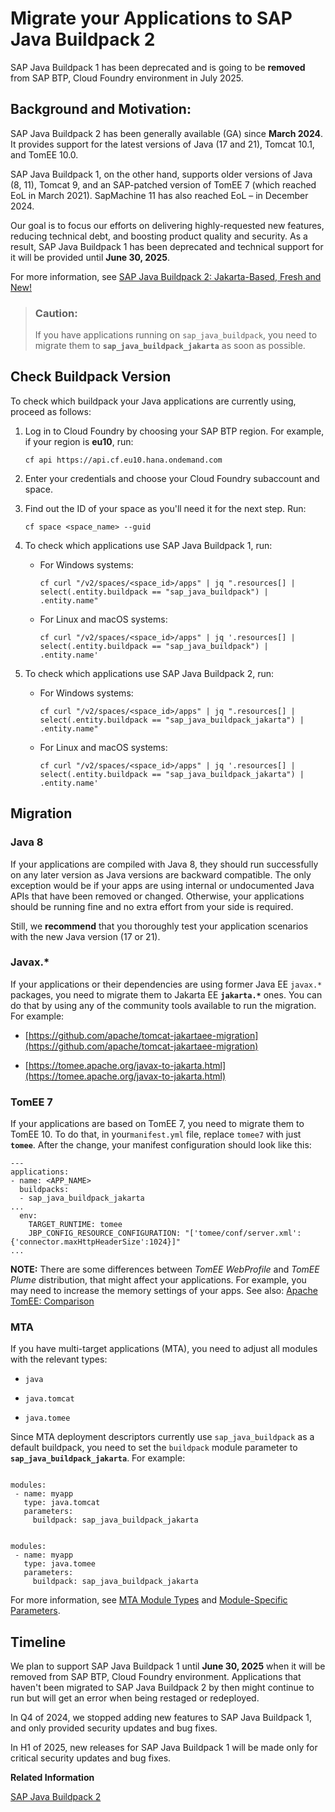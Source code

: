 <!-- loio8d0fc0c7023d4133b466264e60c8a4e8 -->

# Migrate your Applications to SAP Java Buildpack 2

SAP Java Buildpack 1 has been deprecated and is going to be **removed** from SAP BTP, Cloud Foundry environment in July 2025.



<a name="loio8d0fc0c7023d4133b466264e60c8a4e8__section_enb_2vj_ydc"/>

## Background and Motivation:

SAP Java Buildpack 2 has been generally available \(GA\) since **March 2024**. It provides support for the latest versions of Java \(17 and 21\), Tomcat 10.1, and TomEE 10.0.

SAP Java Buildpack 1, on the other hand, supports older versions of Java \(8, 11\), Tomcat 9, and an SAP-patched version of TomEE 7 \(which reached EoL in March 2021\). SapMachine 11 has also reached EoL – in December 2024.

Our goal is to focus our efforts on delivering highly-requested new features, reducing technical debt, and boosting product quality and security. As a result, SAP Java Buildpack 1 has been deprecated and technical support for it will be provided until **June 30, 2025**.

For more information, see [SAP Java Buildpack 2: Jakarta-Based, Fresh and New!](https://community.sap.com/t5/technology-blogs-by-sap/sap-java-buildpack-2-jakarta-based-fresh-and-new/ba-p/13619580)

> ### Caution:  
> If you have applications running on `sap_java_buildpack`, you need to migrate them to **`sap_java_buildpack_jakarta`** as soon as possible.



<a name="loio8d0fc0c7023d4133b466264e60c8a4e8__section_nmw_2vj_ydc"/>

## Check Buildpack Version

To check which buildpack your Java applications are currently using, proceed as follows:

1.  Log in to Cloud Foundry by choosing your SAP BTP region. For example, if your region is **eu10**, run:

    ```
    cf api https://api.cf.eu10.hana.ondemand.com
    ```

2.  Enter your credentials and choose your Cloud Foundry subaccount and space.

3.  Find out the ID of your space as you'll need it for the next step. Run:

    ```
    cf space <space_name> --guid
    ```

4.  To check which applications use SAP Java Buildpack 1, run:

    -   For Windows systems:

        ```
        cf curl "/v2/spaces/<space_id>/apps" | jq ".resources[] | select(.entity.buildpack == "sap_java_buildpack") | .entity.name"
        ```

    -   For Linux and macOS systems:

        ```
        cf curl "/v2/spaces/<space_id>/apps" | jq '.resources[] | select(.entity.buildpack == "sap_java_buildpack") | .entity.name'
        ```


5.  To check which applications use SAP Java Buildpack 2, run:

    -   For Windows systems:

        ```
        cf curl "/v2/spaces/<space_id>/apps" | jq ".resources[] | select(.entity.buildpack == "sap_java_buildpack_jakarta") | .entity.name"
        ```

    -   For Linux and macOS systems:

        ```
        cf curl "/v2/spaces/<space_id>/apps" | jq '.resources[] | select(.entity.buildpack == "sap_java_buildpack_jakarta") | .entity.name'
        ```





<a name="loio8d0fc0c7023d4133b466264e60c8a4e8__section_ch5_pyj_ydc"/>

## Migration



### Java 8

If your applications are compiled with Java 8, they should run successfully on any later version as Java versions are backward compatible. The only exception would be if your apps are using internal or undocumented Java APIs that have been removed or changed. Otherwise, your applications should be running fine and no extra effort from your side is required.

Still, we **recommend** that you thoroughly test your application scenarios with the new Java version \(17 or 21\).



### Javax.\*

If your applications or their dependencies are using former Java EE `javax.*` packages, you need to migrate them to Jakarta EE **`jakarta.*`** ones. You can do that by using any of the community tools available to run the migration. For example:

-   [https://github.com/apache/tomcat-jakartaee-migration](https://github.com/apache/tomcat-jakartaee-migration)

-   [https://tomee.apache.org/javax-to-jakarta.html](https://tomee.apache.org/javax-to-jakarta.html)




### TomEE 7

If your applications are based on TomEE 7, you need to migrate them to TomEE 10. To do that, in your`manifest.yml` file, replace `tomee7` with just **`tomee`**. After the change, your manifest configuration should look like this:

```
---
applications:
- name: <APP_NAME>
  buildpacks:
  - sap_java_buildpack_jakarta
...
  env:
    TARGET_RUNTIME: tomee
    JBP_CONFIG_RESOURCE_CONFIGURATION: "['tomee/conf/server.xml': {'connector.maxHttpHeaderSize':1024}]"
...
```

**NOTE:** There are some differences between *TomEE WebProfile* and *TomEE Plume* distribution, that might affect your applications. For example, you may need to increase the memory settings of your apps. See also: [Apache TomEE: Comparison](https://tomee.apache.org/comparison.html)



### MTA

If you have multi-target applications \(MTA\), you need to adjust all modules with the relevant types:

-   `java`

-   `java.tomcat`

-   `java.tomee`


Since MTA deployment descriptors currently use `sap_java_buildpack` as a default buildpack, you need to set the `buildpack` module parameter to **`sap_java_buildpack_jakarta`**. For example:

```

modules:  
 - name: myapp    
   type: java.tomcat    
   parameters:      
     buildpack: sap_java_buildpack_jakarta
```

```

modules:  
 - name: myapp    
   type: java.tomee    
   parameters:      
     buildpack: sap_java_buildpack_jakarta
```

For more information, see [MTA Module Types](https://help.sap.com/docs/btp/sap-business-technology-platform/modules#mta-module-types) and [Module-Specific Parameters](https://help.sap.com/docs/btp/sap-business-technology-platform/modules#module-specific-parameters).



<a name="loio8d0fc0c7023d4133b466264e60c8a4e8__section_kpl_m1k_ydc"/>

## Timeline

We plan to support SAP Java Buildpack 1 until **June 30, 2025** when it will be removed from SAP BTP, Cloud Foundry environment. Applications that haven't been migrated to SAP Java Buildpack 2 by then might continue to run but will get an error when being restaged or redeployed.

In Q4 of 2024, we stopped adding new features to SAP Java Buildpack 1, and only provided security updates and bug fixes.

In H1 of 2025, new releases for SAP Java Buildpack 1 will be made only for critical security updates and bug fixes.

**Related Information**  


[SAP Java Buildpack 2](sap-java-buildpack-2-1cf206b.md "SAP Java Buildpack 2 is a Cloud Foundry buildpack for running SapMachine-based applications.")

